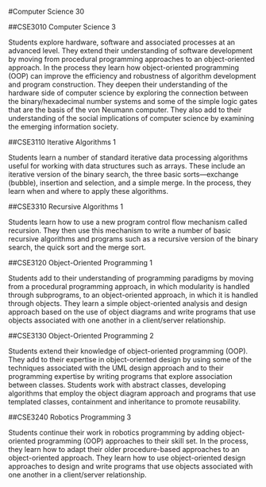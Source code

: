 #Computer Science 30

##CSE3010 Computer Science 3

Students explore hardware, software and associated processes at an advanced level. They extend their understanding of software development by moving from procedural programming approaches to an object-oriented approach. In the process they learn how object-oriented programming (OOP) can improve the efficiency and robustness of algorithm development and program construction. They deepen their understanding of the hardware side of computer science by exploring the connection between the binary/hexadecimal number systems and some of the simple logic gates that are the basis of the von Neumann computer. They also add to their understanding of the social implications of computer science by examining the emerging information society. 

##CSE3110 Iterative Algorithms 1

Students learn a number of standard iterative data processing algorithms useful for working with data structures such as arrays. These include an iterative version of the binary search, the three basic sorts—exchange (bubble), insertion and selection, and a simple merge. In the process, they learn when and where to apply these algorithms.

##CSE3310 Recursive Algorithms 1

Students learn how to use a new program control flow mechanism called recursion. They then use this mechanism to write a number of basic recursive algorithms and programs such as a recursive version of the binary search, the quick sort and the merge sort.

##CSE3120 Object-Oriented Programming 1

Students add to their understanding of programming paradigms by moving from a procedural programming approach, in which modularity is handled through subprograms, to an object-oriented approach, in which it is handled through objects. They learn a simple object-oriented analysis and design approach based on the use of object diagrams and write programs that use objects associated with one another in a client/server relationship. 

##CSE3130 Object-Oriented Programming 2

Students extend their knowledge of object-oriented programming (OOP). They add to their expertise in object-oriented design by using some of the techniques associated with the UML design approach and to their programming expertise by writing programs that explore association between classes. Students work with abstract classes, developing algorithms that employ the object diagram approach and programs that use templated classes, containment and inheritance to promote reusability.

##CSE3240 Robotics Programming 3

Students continue their work in robotics programming by adding object-oriented programming (OOP) approaches to their skill set. In the process, they learn how to adapt their older procedure-based approaches to an object-oriented approach. They learn how to use object-oriented design approaches to design and write programs that use objects associated with one another in a client/server relationship.

